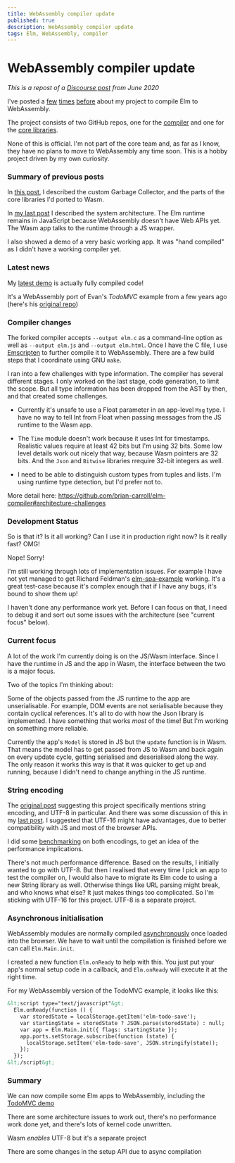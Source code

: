 ```yaml
---
title: WebAssembly compiler update
published: true
description: WebAssembly compiler update
tags: Elm, WebAssembly, compiler
---
```


# WebAssembly compiler update

_This is a repost of a [Discourse post](https://discourse.elm-lang.org/t/webassembly-compiler-update/5866) from June 2020_

I've posted a [few](https://discourse.elm-lang.org/t/first-class-functions-in-webassembly/1577) [times](https://discourse.elm-lang.org/t/elm-core-libs-in-webassembly/4443) [before](https://discourse.elm-lang.org/t/basic-demo-of-elm-in-webassembly/4627) about my project to compile Elm to WebAssembly.

The project consists of two GitHub repos, one for the [compiler](https://github.com/brian-carroll/elm-compiler) and one for the [core libraries](https://github.com/brian-carroll/elm_c_wasm).

None of this is official. I'm not part of the core team and, as far as I know, they have no plans to move to WebAssembly any time soon. This is a hobby project driven by my own curiosity.

### Summary of previous posts

In [this post](https://discourse.elm-lang.org/t/elm-core-libs-in-webassembly/4443), I described the custom Garbage Collector, and the parts of the core libraries I'd ported to Wasm.

In [my last post](https://discourse.elm-lang.org/t/basic-demo-of-elm-in-webassembly/4627) I described the system architecture. The Elm runtime remains in JavaScript because WebAssembly doesn't have Web APIs yet. The Wasm app talks to the runtime through a JS wrapper.

I also showed a demo of a very basic working app. It was "hand compiled" as I didn't have a working compiler yet.


### Latest news

My [latest demo](https://brian-carroll.github.io/elm_c_wasm/todo-mvc/) is actually fully compiled code!

It's a WebAssembly port of Evan's _TodoMVC_ example from a few years ago (here's his [original repo](https://github.com/evancz/elm-todomvc))

### Compiler changes

The forked compiler accepts `--output elm.c` as a command-line option as well as `--output elm.js` and `--output elm.html`. Once I have the C file, I use [Emscripten](https://emscripten.org/) to further compile it to WebAssembly. There are a few build steps that I coordinate using GNU `make`.

I ran into a few challenges with type information. The compiler has several different stages. I only worked on the last stage, code generation, to limit the scope. But all type information has been dropped from the AST by then, and that created some challenges.

- Currently it's unsafe to use a Float parameter in an app-level `Msg` type. I have no way to tell Int from Float when passing messages from the JS runtime to the Wasm app.

- The `Time` module doesn't work because it uses Int for timestamps. Realistic values require at least 42 bits but I'm using 32 bits. Some low level details work out nicely that way, because Wasm pointers are 32 bits. And the `Json` and `Bitwise` libraries rrequire 32-bit integers as well.

- I need to be able to distinguish custom types from tuples and lists. I'm using runtime type detection, but I'd prefer not to.

More detail here: https://github.com/brian-carroll/elm-compiler#architecture-challenges

### Development Status

So is that it? Is it all working? Can I use it in production right now? Is it really fast? OMG!

Nope! Sorry!

I'm still working through lots of implementation issues. For example I have not yet managed to get Richard Feldman's [elm-spa-example](https://github.com/rtfeldman/elm-spa-example) working. It's a great test-case because it's complex enough that if I have any bugs, it's bound to show them up!

I haven't done any performance work yet. Before I can focus on that, I need to debug it and sort out some issues with the architecture (see "current focus" below).

### Current focus

A lot of the work I'm currently doing is on the JS/Wasm interface. Since I have the runtime in JS and the app in Wasm, the interface between the two is a major focus.

Two of the topics I'm thinking about:

Some of the objects passed from the JS runtime to the app are unserialisable. For example, DOM events are not serialisable because they contain cyclical references. It's all to do with how the Json library is implemented. I have something that works _most_ of the time! But I'm working on something more reliable.

Currently the app's `Model` is stored in JS but the `update` function is in Wasm. That means the model has to get passed from JS to Wasm and back again on every update cycle, getting serialised and deserialised along the way. The only reason it works this way is that it was quicker to get up and running, because I didn't need to change anything in the JS runtime.

### String encoding

The [original post](https://github.com/elm/projects#explore-webassembly) suggesting this project specifically mentions string encoding, and UTF-8 in particular. And there was some discussion of this in my [last post](https://discourse.elm-lang.org/t/elm-core-libs-in-webassembly/4443/7). I suggested that UTF-16 might have advantages, due to better compatibility with JS and most of the browser APIs.

I did some [benchmarking](https://github.com/brian-carroll/elm_c_wasm/tree/ebd9a466a8c30a140caa74cdd5f62b1afc6f7221/demos/2020-04-string-encoding) on both encodings, to get an idea of the performance implications.

There's not much performance difference. Based on the results, I initially wanted to go with UTF-8. But then I realised that every time I pick an app to test the compiler on, I would also have to migrate its Elm code to using a new String library as well. Otherwise things like URL parsing might break, and who knows what else? It just makes things too complicated. So I'm sticking with UTF-16 for this project. UTF-8 is a separate project.

### Asynchronous initialisation

WebAssembly modules are normally compiled [asynchronously](https://developer.mozilla.org/en-US/docs/Web/JavaScript/Reference/Global_Objects/WebAssembly/instantiateStreaming) once loaded into the browser. We have to wait until the compilation is finished before we can call `Elm.Main.init`.

I created a new function `Elm.onReady` to help with this. You just put your app's normal setup code in a callback, and `Elm.onReady` will execute it at the right time.

For my WebAssembly version of the TodoMVC example, it looks like this:

```html
&lt;script type="text/javascript"&gt;
  Elm.onReady(function () {
    var storedState = localStorage.getItem('elm-todo-save');
    var startingState = storedState ? JSON.parse(storedState) : null;
    var app = Elm.Main.init({ flags: startingState });
    app.ports.setStorage.subscribe(function (state) {
      localStorage.setItem('elm-todo-save', JSON.stringify(state));
    });
  });
&lt;/script&gt;
```

### Summary

We can now compile some Elm apps to WebAssembly, including the [TodoMVC demo](https://brian-carroll.github.io/elm_c_wasm/todo-mvc/)

There are some architecture issues to work out, there's no performance work done yet, and there's lots of kernel code unwritten.

Wasm _enables_ UTF-8 but it's a separate project

There are some changes in the setup API due to async compilation